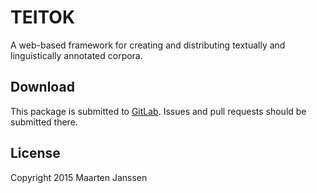 # TEITOK

A web-based framework for creating and distributing textually and linguistically annotated corpora.

## Download

This package is submitted to
[GitLab](https://gitlab.com/maartenes/TEITOK). Issues and pull requests
should be submitted there.

## License

Copyright 2015 Maarten Janssen
